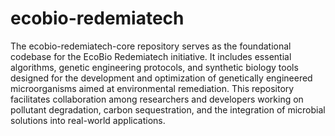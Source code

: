 # ecobio-redemiatech
The ecobio-redemiatech-core repository serves as the foundational codebase for the EcoBio Redemiatech initiative. It includes essential algorithms, genetic engineering protocols, and synthetic biology tools designed for the development and optimization of genetically engineered microorganisms aimed at environmental remediation. This repository facilitates collaboration among researchers and developers working on pollutant degradation, carbon sequestration, and the integration of microbial solutions into real-world applications.


